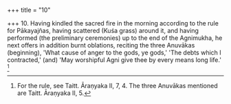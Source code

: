+++
title = "10"

+++
10. Having kindled the sacred fire in the morning according to the rule for Pākayajñas, having scattered (Kuśa grass) around it, and having performed (the preliminary ceremonies) up to the end of the Agnimukha, he next offers in addition burnt oblations, reciting the three Anuvākas (beginning), 'What cause of anger to the gods, ye gods,' 'The debts which I contracted,' (and) 'May worshipful Agni give thee by every means long life.' [^5] 


[^5]:  For the rule, see Taitt. Āraṇyaka II, 7, 4. The three Anuvākas mentioned are Taitt. Āraṇyaka II, 5.
